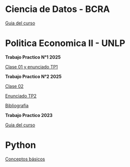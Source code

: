 # Ciencia de Datos - BCRA

[Guia del curso](https://msangia.github.io/CienciaDatos/index.html "Guia completa.")

# Politica Economica II - UNLP

**Trabajo Practico N°1 2025** 

[Clase 01 y enunciado TP1](https://msangia.github.io/Stata/clase2025.html "Guia TP N°1.")

**Trabajo Practico N°2 2025** 

[Clase 02]()

[Enunciado TP2]()

[Bibliografia]()

**Trabajo Practico 2023** 

[Guia del curso](https://msangia.github.io/NotasTP/index.html "Guia completa.")    

# Python

[Conceptos básicos](https://msangia.github.io/Python/python_new.html "Pagina en desarrollo.")   

